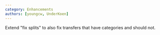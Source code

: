 ```yaml
---
category: Enhancements
authors: [youngcw, UnderKoen]
---
```


Extend "fix splits" to also fix transfers that have categories and should not.
